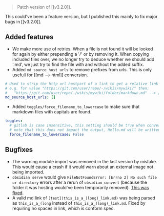 > Patch version of [[v3.2.0]]. 

This could've been a feature version, but I published this mainly to fix major bugs in [[v3.2.0]].

## Added features
- We make more use of retries. When a file is not found it will be looked for again by either prepending a '/' or by removing it. When copying included files over, we no longer try to deduce whether we should add '.md', we just try to find the file with and without the added suffix.
- Added `md_source_host_urls` to remove prefixes from urls. This is only usefull for [[md --> html]] conversion.
``` yaml
# Used to strip the http url hostpart of a link to get a relative link
# e.g. for value "https://git.com/user/repo/-/wikis/mywiki/" then:
#   "https://git.com/user/repo/-/wikis/mywiki/folder/markdown.md" --> /folder/markdown.md
md_source_host_urls: []
```
- Added `toggles/force_filename_to_lowercase` to make sure that markdown files with capitals are found. 
``` yaml
toggles:
  # gitlab is case insensitive, this setting should be true when converting a wiki from that source
  # note that this does not impact the output, Hello.md will be written to Hello.html
  force_filename_to_lowercase: False
```

## Bugfixes
- The warning module import was removed in the last version by mistake. This would cause a crash if it would warn about an external image not being imported.
- `obsidian serve` would give `FileNotFoundError: [Errno 2] No such file or directory` errors after a rerun of `obsidian convert` (because the folder it was hosting would've been temporarily removed). [This was fixed](https://github.com/obsidian-html/obsidian-html/issues/398).
- A valid md link of `[test](this_is_a_(long)_link.md)` was being parsed as `this_is_a_(long` instead of `this_is_a_(long)_link.md`. Fixed by requiring no spaces in link, which is conform spec.


